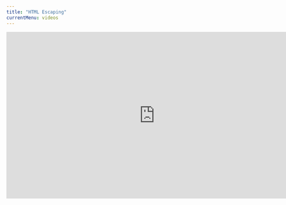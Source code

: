 ```yaml
---
title: "HTML Escaping"
currentMenu: videos
---
```


<div class="youtube-wrapper"><iframe width="776" height="437" src="https://www.youtube-nocookie.com/embed/JhI7dEed1aE?rel=0" frameborder="0" allowfullscreen></iframe></div>

